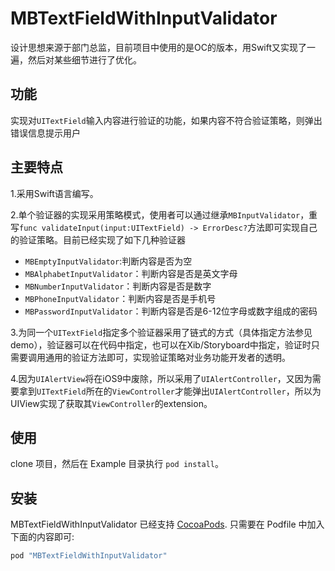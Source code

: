 # MBTextFieldWithInputValidator

设计思想来源于部门总监，目前项目中使用的是OC的版本，用Swift又实现了一遍，然后对某些细节进行了优化。

## 功能

实现对`UITextField`输入内容进行验证的功能，如果内容不符合验证策略，则弹出错误信息提示用户

## 主要特点

1.采用Swift语言编写。

2.单个验证器的实现采用策略模式，使用者可以通过继承`MBInputValidator`，重写`func validateInput(input:UITextField) -> ErrorDesc?`方法即可实现自己的验证策略。目前已经实现了如下几种验证器

- `MBEmptyInputValidator`:判断内容是否为空
- `MBAlphabetInputValidator`：判断内容是否是英文字母
- `MBNumberInputValidator`：判断内容是否是数字
- `MBPhoneInputValidator`：判断内容是否是手机号
- `MBPasswordInputValidator`：判断内容是否是6-12位字母或数字组成的密码

3.为同一个`UITextField`指定多个验证器采用了链式的方式（具体指定方法参见demo），验证器可以在代码中指定，也可以在Xib/Storyboard中指定，验证时只需要调用通用的验证方法即可，实现验证策略对业务功能开发者的透明。
 
4.因为`UIAlertView`将在iOS9中废除，所以采用了`UIAlertController`，又因为需要拿到`UITextField`所在的`ViewController`才能弹出`UIAlertController`，所以为UIView实现了获取其`ViewController`的extension。

## 使用

clone 项目，然后在 Example 目录执行 `pod install`。


## 安装

MBTextFieldWithInputValidator 已经支持 [CocoaPods](http://cocoapods.org). 只需要在 Podfile 中加入下面的内容即可:

```ruby
pod "MBTextFieldWithInputValidator"
```
